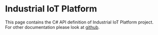 # Industrial IoT Platform

This page contains the C# API definition of Industrial IoT Platform project. For other documentation please look at [github](https://github.com/Azure/Industrial-IoT).
